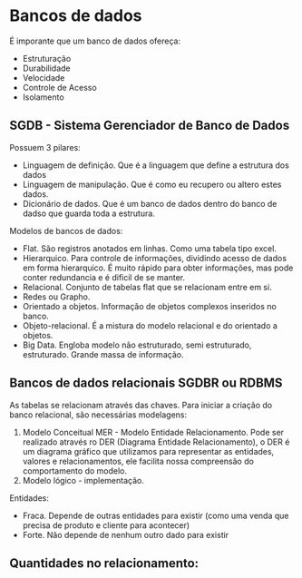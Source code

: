 # Bancos de dados

É imporante que um banco de dados ofereça:
- Estruturação
- Durabilidade
- Velocidade
- Controle de Acesso
- Isolamento

## SGDB - Sistema Gerenciador de Banco de Dados

Possuem 3 pilares:
- Linguagem de definição. Que é a linguagem que define a estrutura dos dados
- Linguagem de manipulação. Que é como eu recupero ou altero estes dados.
- Dicionário de dados. Que é um banco de dados dentro do banco de dadso que guarda toda a estrutura.

Modelos de bancos de dados:
- Flat. São registros anotados em linhas. Como uma tabela tipo excel.
- Hierarquico. Para controle de informações, dividindo acesso de dados em forma hierarquico. É muito rápido para obter informações, mas pode conter redundancia e é dificil de se manter.
- Relacional. Conjunto de tabelas flat que se relacionam entre em si.
- Redes ou Grapho. 
- Orientado a objetos. Informação de objetos complexos inseridos no banco.
- Objeto-relacional. É a mistura do modelo relacional e do orientado a objetos.
- Big Data. Engloba modelo não estruturado, semi estruturado, estruturado. Grande massa de informação.

## Bancos de dados relacionais SGDBR ou RDBMS

As tabelas se relacionam através das chaves. 
Para iniciar a criação do banco relacional, são necessárias modelagens:
1. Modelo Conceitual MER - Modelo Entidade Relacionamento. Pode ser realizado através ro DER (Diagrama Entidade Relacionamento), o DER é um diagrama gráfico que utilizamos para representar as entidades, valores e relacionamentos, ele facilita nossa compreensão do comportamento do modelo.
2. Modelo lógico - implementação. 

Entidades:
- Fraca. Depende de outras entidades para existir (como uma venda que precisa de produto e cliente para acontecer)
- Forte. Não depende de nenhum outro dado para existir

Quantidades no relacionamento:
- 